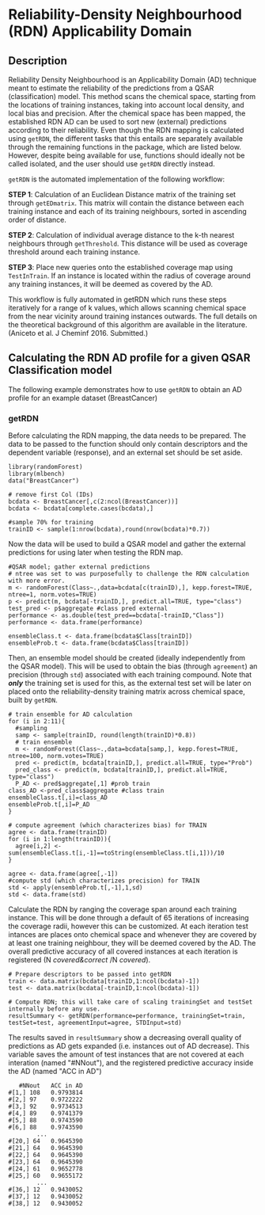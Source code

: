 # Reliability-Density Neighbourhood (RDN) Applicability Domain
## Description
Reliability Density Neighbourhood is an Applicability Domain (AD) technique meant to estimate the reliability of the predictions from a QSAR (classification) model. This method scans the chemical space, starting from the locations of training instances, taking into account local density, and local bias and precision. After the chemical space has been mapped, the established RDN AD can be used to sort new (external) predictions according to their reliability. Even though the RDN mapping is calculated using `getRDN`, the different tasks that this entails are separately available through the remaining functions in the package, which are listed below. However, despite being available for use, functions should ideally not be called isolated, and the user should use `getRDN` directly instead.

`getRDN` is the automated implementation of the following workflow:

**STEP 1**: Calculation of an Euclidean Distance matrix of the training set through `getEDmatrix`. This matrix will contain the distance between each training instance and each of its training neighbours, sorted in ascending order of distance.

**STEP 2**: Calculation of individual average distance to the k-th nearest neighbours through `getThreshold`. This distance will be used as coverage threshold around each training instance.

**STEP 3**: Place new queries onto the established coverage map using `TestInTrain`. If an instance is located within the radius of coverage around any training instances, it will be deemed as covered by the AD.

This workflow is fully automated in getRDN which runs these steps iteratively for a range of k values, which allows scanning chemical space from the near vicinity around training instances outwards. The full details on the theoretical background of this algorithm are available in the literature. (Aniceto et al. J Cheminf 2016. Submitted.)

## Calculating the RDN AD profile for a given QSAR Classification model
The following example demonstrates how to use `getRDN` to obtain an AD profile for an example dataset (BreastCancer)

### getRDN
Before calculating the RDN mapping, the data needs to be prepared. The data to be passed to the function should only contain descriptors and the dependent variable (response), and an external set should be set aside.

```
library(randomForest)
library(mlbench)
data("BreastCancer")

# remove first Col (IDs)
bcdata <- BreastCancer[,c(2:ncol(BreastCancer))]
bcdata <- bcdata[complete.cases(bcdata),]

#sample 70% for training
trainID <- sample(1:nrow(bcdata),round(nrow(bcdata)*0.7))
```

Now the data will be used to build a QSAR model and gather the external predictions for using later when testing the RDN map.

```
#QSAR model; gather external predictions
# ntree was set to was purposefully to challenge the RDN calculation with more error.
m <- randomForest(Class~.,data=bcdata[c(trainID),], kepp.forest=TRUE, ntree=1, norm.votes=TRUE)
p <- predict(m, bcdata[-trainID,], predict.all=TRUE, type="class")
test_pred <- p$aggregate #class pred external
performance <- as.double(test_pred==bcdata[-trainID,"Class"])
performance <- data.frame(performance)

ensembleClass.t <- data.frame(bcdata$Class[trainID])
ensembleProb.t <- data.frame(bcdata$Class[trainID])
```

Then, an ensemble model should be created (ideally independently from the QSAR model). This will be used to obtain the bias (through `agreement`) an precision (through `std`) associated with each training compound. Note that **_only_** the training set is used for this, as the external test set will be later on placed onto the reliability-density training matrix across chemical space, built by `getRDN`.

```
# train ensemble for AD calculation
for (i in 2:11){
  #sampling
  samp <- sample(trainID, round(length(trainID)*0.8))
  # train ensemble
  m <- randomForest(Class~.,data=bcdata[samp,], kepp.forest=TRUE, ntree=100, norm.votes=TRUE)
  pred <- predict(m, bcdata[trainID,], predict.all=TRUE, type="Prob")
  pred_class <- predict(m, bcdata[trainID,], predict.all=TRUE, type="class")
  P_AD <- pred$aggregate[,1] #prob train
class_AD <-pred_class$aggregate #class train
ensembleClass.t[,i]=class_AD
ensembleProb.t[,i]=P_AD
}

# compute agreement (which characterizes bias) for TRAIN
agree <- data.frame(trainID)
for (i in 1:length(trainID)){
  agree[i,2] <- sum(ensembleClass.t[i,-1]==toString(ensembleClass.t[i,1]))/10
}

agree <- data.frame(agree[,-1])
#compute std (which characterizes precision) for TRAIN
std <- apply(ensembleProb.t[,-1],1,sd)
std <- data.frame(std)
```

Calculate the RDN by ranging the coverage span around each training instance. This will be done through a default of 65 iterations of increasing the coverage radii, however this can be customized. At each iteration test intances are places onto chemical space and whenever they are covered by at least one training neighbour, they will be deemed covered by the AD. The overall predictive accuracy of all covered instances at each iteration is registered (N _covered&correct_ /N _covered_).

```
# Prepare descriptors to be passed into getRDN
train <- data.matrix(bcdata[trainID,1:ncol(bcdata)-1])
test <- data.matrix(bcdata[-trainID,1:ncol(bcdata)-1])

# Compute RDN; this will take care of scaling trainingSet and testSet internally before any use.
resultSummary <- getRDN(performance=performance, trainingSet=train, testSet=test, agreementInput=agree, STDInput=std)
```
The results saved in `resultSummary` show a decreasing overall quality of predictions as AD gets expanded (i.e. instances out of AD decrease). This variable saves the amount of test instances that are not covered at each interation (named "#NNout"), and the registered predictive accuracy inside the AD (named "ACC in AD")

```
   #NNout   ACC in AD
#[1,] 108   0.9793814
#[2,] 97    0.9722222
#[3,] 92    0.9734513
#[4,] 89    0.9741379
#[5,] 88    0.9743590
#[6,] 88    0.9743590
        ...
#[20,] 64   0.9645390
#[21,] 64   0.9645390
#[22,] 64   0.9645390
#[23,] 64   0.9645390
#[24,] 61   0.9652778
#[25,] 60   0.9655172
        ...
#[36,] 12   0.9430052
#[37,] 12   0.9430052
#[38,] 12   0.9430052
```
